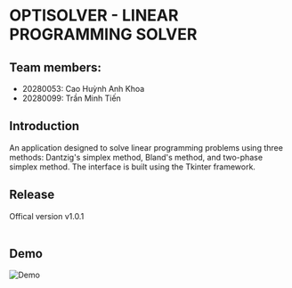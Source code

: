 # OPTISOLVER - LINEAR PROGRAMMING SOLVER
## Team members:

+ 20280053: Cao Huỳnh Anh Khoa
+ 20280099: Trần Minh Tiến 

## Introduction

An application designed to solve linear programming problems using three methods: Dantzig's simplex method, Bland's method, and two-phase simplex method. The interface is built using the Tkinter framework.

## Release
Offical version v1.0.1 </br> </br>

## Demo
![Demo](https://raw.githubusercontent.com/tientran0826/OptiSolver/main/images/demo.png)
